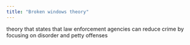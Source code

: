 ```yaml
---
title: "Broken windows theory"
---
```

theory that states that law enforcement agencies can reduce crime by focusing on disorder and petty offenses

